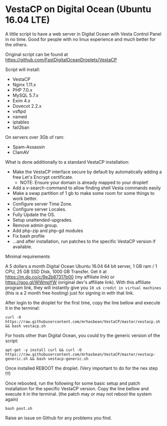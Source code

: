 # VestaCP on Digital Ocean (Ubuntu 16.04 LTE)

A little script to have a web server in Digital Ocean with Vesta Control Panel in no time.
Good for people with no linux experience and much better for the others.

Original script can be found at https://github.com/FastDigitalOceanDroplets/VestaCP

Script will install: 

 - VestaCP
 - Nginx 1.11.x
 - PHP 7.0.x
 - MySQL 5.7.x
 - Exim 4.x
 - Dovecot 2.2.x
 - vsftpd
 - named
 - iptables
 - fail2ban

On servers over 3Gb of ram:

 - Spam-Assassin
 - ClamAV

What is done additionally to a standard VestaCP installation:
- Make the VestaCP interface secure by default by automatically adding a free Let's Encrypt certificate.
  - NOTE: Ensure your domain is already mapped to your droplet!
- Add a v-search-command to allow finding shell Vesta commands easily
- Make a swap partition of 1 gb to make some room for some things to work better.
- Configure server Time Zone.
- Configure server Locales.
- Fully Update the OS.
- Setup unattended-upgrades.
- Remove admin group.
- Add php-zip and php-gd modules
- Fix bash profile
- ...and after installation, run patches to the specific VestaCP version if available.

Minimal requirements

A 5 dollars a month Digital Ocean Ubuntu 16.04 64 bit server, 1 GB ram / 1 CPU, 25 GB SSD Disk, 1000 GB Transfer.
Get it at https://m.do.co/c/9e2b87317b00 (my affiliate link) or https://goo.gl/WWmpYW (original dev's affiliate link). 
With this affiliate program link, they will instantly give you `10 u$ credit in virtual machines` (this is a 2 month free hosting) just for signing in with that link.

After login to the droplet for the first time, copy the line bellow and execute it in the terminal:

    curl -O https://raw.githubusercontent.com/mrhasbean/VestaCP/master/vestacp.sh && bash vestacp.sh

For hosts other than Digital Ocean, you could try the generic version of the script:

    apt-get -y install curl && curl -O https://raw.githubusercontent.com/mrhasbean/VestaCP/master/vestacp-generic.sh && bash vestacp-generic.sh

Once installed REBOOT the droplet. (Very important to do for the nex step !!!)

Once rebooted, run the following for some basic setup and patch installation for the specific VestaCP version. Copy the line bellow and execute it in the terminal. (the patch may or may not reboot the system again)

    bash post.sh

Raise an issue on Github for any problems you find.
